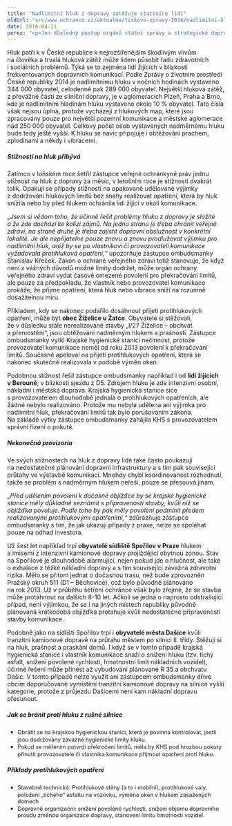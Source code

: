 ```yaml
---
title: "Nadlimitní hluk z dopravy zatěžuje statisíce lidí"
oldUrl: "src/www.ochrance.cz/aktualne/tiskove-zpravy-2016/nadlimitni-hluk-z-dopravy-zatezuje-statisice-lidi"
date: 2016-04-21
perex: "<p>Jen důsledný postup orgánů státní správy a strategické dopravní plánování mohou zabránit negativním dopadům dopravní zátěže na život a zdraví lidí. Podle zástupce veřejné ochránkyně práv Stanislava Křečka to potvrzuje patnáctiletá zkušenost ochránce s šetřením stížností občanů na hluk, prašnost a vibrace způsobené dopravou.</p>"
---
```


<!-- imported from the old website -->

<p>Hluk patří k v České republice k nejrozšířenějším škodlivým vlivům na člověka a trvalá hluková zátěž může lidem působit řadu zdravotních i sociálních problémů. Týká se to zejména lidí žijících v blízkosti frekventovaných dopravních komunikací. Podle Zprávy o životním prostředí České republiky 2014 je nadlimitnímu hluku v nočních hodinách vystaveno 344 000 obyvatel, celodenně pak 289 000 obyvatel. Největší hluková zátěž, z převážné části ze silniční dopravy, je v aglomeracích Plzeň, Praha a Brno, kde je nadlimitním hladinám hluku vystaveno okolo 10 % obyvatel. Tato čísla však nejsou úplná, protože vycházejí z hlukových map, které jsou zpracovány pouze pro největší pozemní komunikace a městské aglomerace nad 250 000 obyvatel. Celkový počet osob vystavených nadměrnému hluku bude tedy ještě vyšší. K hluku se navíc připojuje i obtěžování prachem, zplodinami a někdy i vibracemi.</p> <h5>Stížností na hluk přibývá</h5> <p>Zatímco v loňském roce šetřil zástupce veřejné ochránkyně práv jednu stížnost na hluk z dopravy za měsíc, v letošním roce je stížností dvakrát tolik. Opakují se případy stížností na opakovaně udělované výjimky z dodržování hlukových limitů bez snahy realizovat opatření, která by hluk snížila nebo by před hlukem ochránila lidi žijící v okolí komunikace. </p> <p><i>„Jsem si vědom toho, že účinně řešit problémy hluku z dopravy je složité a že zde dochází ke kolizi zájmů. Na jednu stranu je třeba chránit veřejné zdraví, na straně druhé je třeba zajistit dopravní obslužnost v konkrétní lokalitě. Je ale nepřijatelné pouze znovu a znovu prodlužovat výjimku pro nadlimitní hluk, aniž by se po vlastníkovi či provozovateli komunikace vyžadovala protihluková opatření,“</i> upozorňuje zástupce ombudsmanky Stanislav Křeček. Zákon o ochraně veřejného zdraví totiž stanovuje, že když není z vážných důvodů možné limity dodržet, může orgán ochrany veřejného zdraví vydat časově omezené povolení pro překračování limitů, ale pouze za předpokladu, že vlastník nebo provozovatel komunikace prokáže, že přijme opatření, která hluk nebo vibrace sníží na rozumně dosažitelnou míru.</p> <p>Příkladem, kdy se nakonec podařilo dosáhnout přijetí protihlukových opatření, může být <b>obec Žiželice u Žatce</b>. Obyvatelé si stěžovali, že v důsledku stále nerealizované stavby „I/27 Žiželice – obchvat a přemostění“, jsou obtěžováni nadměrným hlukem a prašností. Zástupce ombudsmanky vytkl Krajské hygienické stanici nečinnost, protože provozovatel komunikace neměl od roku 2013 povolení k překračování limitů. Současně apeloval na přijetí protihlukových opatření, která se nakonec skutečně realizovala v podobě výměn oken.</p> <p>Podobnou stížnost řešil zástupce ombudsmanky například i od <b>lidí žijících v Berouně</b>, v blízkosti sjezdu z D5. Zdrojem hluku je zde intenzivní osobní, nákladní i městská doprava. Krajská hygienická stanice sice s provozovatelem dlouhodobě jednala o protihlukových opatřeních, ale žádné nebylo realizováno. Protože mu nebyla udělena ani výjimka pro nadlimitní hluk, překračování limitů tak bylo porušováním zákona. Na základě výtky zástupce ombudsmanky zahájila KHS s provozovatelem správní řízení o pokutě.</p> <h5>Nekonečná provizoria</h5> <p>Ve svých stížnostech na hluk z dopravy lidé také často poukazují na nedostatečné plánování dopravní infrastruktury a s tím pak související průtahy ve výstavbě komunikací. Mnohdy chybí koordinovanost rozhodnutí, takže se problém s nadměrným hlukem neřeší, pouze se přesouvá jinam.</p> <p><i>„Před udělením povolení k dočasné objížďce by se krajské hygienické stanice měly důkladně seznámit s připraveností stavby, kvůli níž se objížďka povoluje. Podle toho by pak měly povolení podmínit předem realizovanými protihlukovými opatřeními,“</i> zdůrazňuje zástupce ombudsmanky s tím, že jak ukazují případy z praxe, nelze se spoléhat pouze na odhad investora.</p> <p>Už šest let například trpí <b>obyvatelé sídliště Spořilov v Praze</b> hlukem a imisemi z intenzivní kamionové dopravy projíždějící obytnou zónou. Stav na Spořilově je dlouhodobě alarmující, nejen pokud jde o hlučnost, ale také o exhalace z těžké nákladní dopravy a s tím související závažná zdravotní rizika. Mělo se přitom jednat o dočasnou trasu, než bude zprovozněn Pražský okruh 511 (D1 – Běchovice), což bylo původně plánováno na rok 2013. Už v průběhu šetření ochránce však bylo zřejmé, že se stavba může protáhnout na dalších 8-10 let. Ačkoli se jedná o naprosto odstrašující případ, není výjimkou, že se i na jiných místech republiky původně plánovaná krátkodobá objížďka protahuje kvůli nedostatečné připravenosti stavby komunikace.</p> <p>Podobně jako na sídlišti Spořilov trpí i <b>obyvatelé města Dašice</b> kvůli tranzitní kamionové dopravě na průtahu městem po silnici II. třídy. Stěžují si na hluk, prašnost a praskání domů. I když se v tomto případě krajská hygienická stanice i vlastník komunikace snaží o snížení hluku (tzv. tichý asfalt, snížení povolené rychlosti, hmotnostní limit nákladních vozidel), účinné řešení může přinést až vybudování plánované R 35 a obchvatu Dašic. V tomto případě nelze využít ani zástupcem ombudsmanky dříve obcím doporučované vymístění tranzitní kamionové dopravy na silnice vyšší kategorie, protože z průjezdu Dašicemi není kam nákladní dopravu přesunout.</p> <h5>Jak se bránit proti hluku z rušné silnice</h5><ul><li><span style="line-height: 17.92px; font-size: 12.8px;">Obrátit se na krajskou hygienickou stanici, která je povinna kontrolovat, jestli jsou dodržovány závazné hygienické limity hluku.</span></li><li><span style="line-height: 17.92px; font-size: 12.8px;">Pokud se měřením potvrdí překročení limitů, měla by KHS pod hrozbou pokuty přinutit provozovatele či vlastníka komunikace přijmout opatření proti hluku.</span></li></ul> <h5>Příklady protihlukových opatření</h5><ul><li><span style="line-height: 17.92px; font-size: 12.8px;">Stavebně technická: Protihlukové stěny (a to i mobilní), protihlukové valy, položení „tichého“ asfaltu na vozovku, výměna oken v hlukem zasažených domech</span></li><li><span style="font-size: 12.8px;">Dopravně organizační: snížení povolené rychlosti, snížení objemu dopravního proudu změnou organizace dopravy, stanovení limitu hmotnosti vozidel.</span></li></ul>
